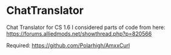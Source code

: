 # ChatTranslator
Chat Translator for CS 1.6
I considered parts of code from here: https://forums.alliedmods.net/showthread.php?p=820566

Required: https://github.com/Polarhigh/AmxxCurl
